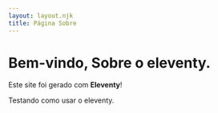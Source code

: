 ```yaml
---
layout: layout.njk
title: Página Sobre
---
```


# Bem-vindo, Sobre o eleventy.
Este site foi gerado com **Eleventy**!

Testando como usar o eleventy.
